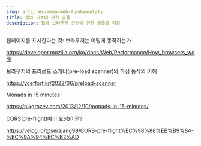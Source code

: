 ```yaml
---
slug: articles-memo-web-fundamentals
title: 웹의 기초에 관한 글들
description: 웹과 브라우저 근본에 관한 글들을 저장
---
```


웹페이지를 표시한다는 것: 브라우저는 어떻게 동작하는가

https://developer.mozilla.org/ko/docs/Web/Performance/How_browsers_work

브라우저의 프리로드 스캐너(pre-load scanner)와 파싱 동작의 이해

https://yceffort.kr/2022/06/preload-scanner

Monads in 15 minutes

https://nikgrozev.com/2013/12/10/monads-in-15-minutes/

CORS pre-flight(예비 요청)이란?

https://velog.io/@serajang99/CORS-pre-flight%EC%98%88%EB%B9%84-%EC%9A%94%EC%B2%AD